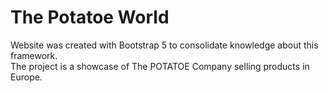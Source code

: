 # The Potatoe World
Website was created with Bootstrap 5 to consolidate knowledge about this framework.<br>
The project is a showcase of The POTATOE Company selling products in Europe.
